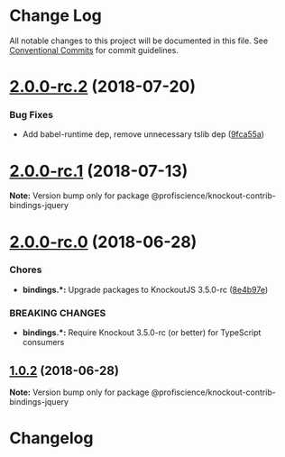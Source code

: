 # Change Log

All notable changes to this project will be documented in this file.
See [Conventional Commits](https://conventionalcommits.org) for commit guidelines.

<a name="2.0.0-rc.2"></a>
# [2.0.0-rc.2](https://github.com/Profiscience/knockout-contrib/compare/@profiscience/knockout-contrib-bindings-jquery@2.0.0-rc.1...@profiscience/knockout-contrib-bindings-jquery@2.0.0-rc.2) (2018-07-20)


### Bug Fixes

* Add babel-runtime dep, remove unnecessary tslib dep ([9fca55a](https://github.com/Profiscience/knockout-contrib/commit/9fca55a))




<a name="2.0.0-rc.1"></a>
# [2.0.0-rc.1](https://github.com/Profiscience/knockout-contrib/compare/@profiscience/knockout-contrib-bindings-jquery@2.0.0-rc.0...@profiscience/knockout-contrib-bindings-jquery@2.0.0-rc.1) (2018-07-13)




**Note:** Version bump only for package @profiscience/knockout-contrib-bindings-jquery

<a name="2.0.0-rc.0"></a>
# [2.0.0-rc.0](https://github.com/Profiscience/knockout-contrib/compare/@profiscience/knockout-contrib-bindings-jquery@1.0.2...@profiscience/knockout-contrib-bindings-jquery@2.0.0-rc.0) (2018-06-28)


### Chores

* **bindings.*:** Upgrade packages to KnockoutJS 3.5.0-rc ([8e4b97e](https://github.com/Profiscience/knockout-contrib/commit/8e4b97e))


### BREAKING CHANGES

* **bindings.*:** Require Knockout 3.5.0-rc (or better) for TypeScript consumers




<a name="1.0.2"></a>
## [1.0.2](https://github.com/Profiscience/knockout-contrib/compare/@profiscience/knockout-contrib-bindings-jquery@1.0.1...@profiscience/knockout-contrib-bindings-jquery@1.0.2) (2018-06-28)




**Note:** Version bump only for package @profiscience/knockout-contrib-bindings-jquery

# Changelog
